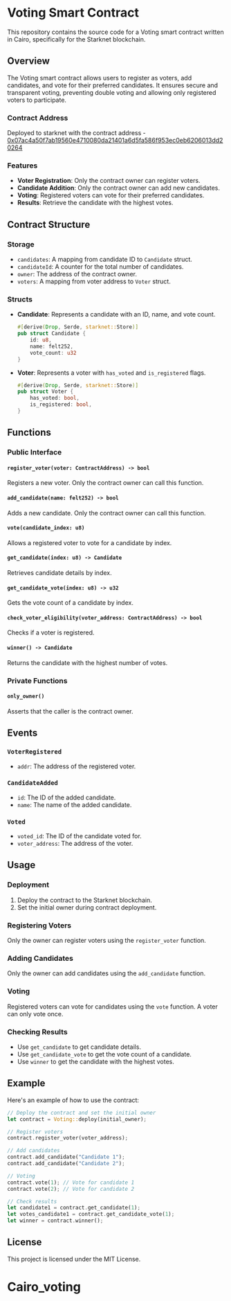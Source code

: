 # Voting Smart Contract

This repository contains the source code for a Voting smart contract written in Cairo, specifically for the Starknet blockchain.

## Overview

The Voting smart contract allows users to register as voters, add candidates, and vote for their preferred candidates. It ensures secure and transparent voting, preventing double voting and allowing only registered voters to participate.

### Contract Address

Deployed to starknet with the contract address - [0x07ac4a50f7ab19560e4710080da21401a6d5fa586f953ec0eb6206013dd20264](https://sepolia.starkscan.co/contract/0x07ac4a50f7ab19560e4710080da21401a6d5fa586f953ec0eb6206013dd20264)

### Features

- **Voter Registration**: Only the contract owner can register voters.
- **Candidate Addition**: Only the contract owner can add new candidates.
- **Voting**: Registered voters can vote for their preferred candidates.
- **Results**: Retrieve the candidate with the highest votes.

## Contract Structure

### Storage

- `candidates`: A mapping from candidate ID to `Candidate` struct.
- `candidateId`: A counter for the total number of candidates.
- `owner`: The address of the contract owner.
- `voters`: A mapping from voter address to `Voter` struct.

### Structs

- **Candidate**: Represents a candidate with an ID, name, and vote count.
  ```rust
  #[derive(Drop, Serde, starknet::Store)]
  pub struct Candidate {
      id: u8,
      name: felt252,
      vote_count: u32
  }
  ```
- **Voter**: Represents a voter with `has_voted` and `is_registered` flags.
  ```rust
  #[derive(Drop, Serde, starknet::Store)]
  pub struct Voter {
      has_voted: bool,
      is_registered: bool,
  }
  ```

## Functions

### Public Interface

#### `register_voter(voter: ContractAddress) -> bool`

Registers a new voter. Only the contract owner can call this function.

#### `add_candidate(name: felt252) -> bool`

Adds a new candidate. Only the contract owner can call this function.

#### `vote(candidate_index: u8)`

Allows a registered voter to vote for a candidate by index.

#### `get_candidate(index: u8) -> Candidate`

Retrieves candidate details by index.

#### `get_candidate_vote(index: u8) -> u32`

Gets the vote count of a candidate by index.

#### `check_voter_eligibility(voter_address: ContractAddress) -> bool`

Checks if a voter is registered.

#### `winner() -> Candidate`

Returns the candidate with the highest number of votes.

### Private Functions

#### `only_owner()`

Asserts that the caller is the contract owner.

## Events

### `VoterRegistered`

- `addr`: The address of the registered voter.

### `CandidateAdded`

- `id`: The ID of the added candidate.
- `name`: The name of the added candidate.

### `Voted`

- `voted_id`: The ID of the candidate voted for.
- `voter_address`: The address of the voter.

## Usage

### Deployment

1. Deploy the contract to the Starknet blockchain.
2. Set the initial owner during contract deployment.

### Registering Voters

Only the owner can register voters using the `register_voter` function.

### Adding Candidates

Only the owner can add candidates using the `add_candidate` function.

### Voting

Registered voters can vote for candidates using the `vote` function. A voter can only vote once.

### Checking Results

- Use `get_candidate` to get candidate details.
- Use `get_candidate_vote` to get the vote count of a candidate.
- Use `winner` to get the candidate with the highest votes.

## Example

Here's an example of how to use the contract:

```rust
// Deploy the contract and set the initial owner
let contract = Voting::deploy(initial_owner);

// Register voters
contract.register_voter(voter_address);

// Add candidates
contract.add_candidate("Candidate 1");
contract.add_candidate("Candidate 2");

// Voting
contract.vote(1); // Vote for candidate 1
contract.vote(2); // Vote for candidate 2

// Check results
let candidate1 = contract.get_candidate(1);
let votes_candidate1 = contract.get_candidate_vote(1);
let winner = contract.winner();
```

## License

This project is licensed under the MIT License.

# Cairo_voting

